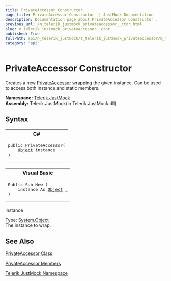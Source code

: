 ```yaml
---
title: PrivateAccessor Constructor 
page_title: PrivateAccessor Constructor  | JustMock Documentation
description: Documentation page about PrivateAccessor Constructor .
previous_url: /m_telerik_justmock_privateaccessor__ctor.html
slug: m_telerik_justmock_privateaccessor__ctor
published: True
fullPath: api/n_telerik_justmock/t_telerik_justmock_privateaccessor/m_telerik_justmock_privateaccessor__ctor
category: "api"
---
```


# PrivateAccessor Constructor



Creates a new [PrivateAccessor](t_telerik_justmock_privateaccessor) wrapping the given instance. Can be used to access both instance and static members.


 **Namespace:**  [Telerik.JustMock](n_telerik_justmock) <br> **Assembly:** Telerik.JustMock(in Telerik.JustMock.dll)
## Syntax


<div id="syntaxCodeBlocks" class="code"><span codeLanguage="CSharp"><table><tr><th>C#</th></tr><tr><td><pre xml:space="preserve"><span class="keyword">public</span> <span class="identifier">PrivateAccessor</span>(
	<a href="https://msdn2.microsoft.com/en-us/library/e5kfa45b" target="_blank">Object</a> <span class="parameter">instance</span>
)</pre></td></tr></table></span><span codeLanguage="VisualBasicDeclaration"><table><tr><th>Visual Basic</th></tr><tr><td><pre xml:space="preserve"><span class="keyword">Public</span> <span class="keyword">Sub</span> <span class="identifier">New</span> ( _
	<span class="parameter">instance</span> <span class="keyword">As</span> <a href="https://msdn2.microsoft.com/en-us/library/e5kfa45b" target="_blank">Object</a> _
)</pre></td></tr></table></span></div>



instance<br>


Type: [System.Object](e5kfa45b) <br>The instance to wrap.




## See Also



 [PrivateAccessor Class](t_telerik_justmock_privateaccessor) 

 [PrivateAccessor Members](allmembers_t_telerik_justmock_privateaccessor) 

 [Telerik.JustMock Namespace](n_telerik_justmock) 




